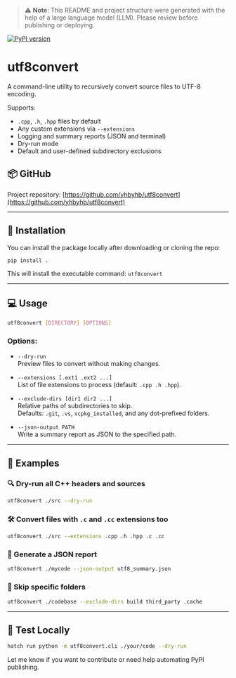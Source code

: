 > ⚠️ **Note**: This README and project structure were generated with the help of a large language model (LLM). Please review before publishing or deploying.

[![PyPI version](https://img.shields.io/pypi/v/utf8convert.svg)](https://pypi.org/project/utf8convert/)

# utf8convert

A command-line utility to recursively convert source files to UTF-8 encoding.

Supports:
- `.cpp`, `.h`, `.hpp` files by default
- Any custom extensions via `--extensions`
- Logging and summary reports (JSON and terminal)
- Dry-run mode
- Default and user-defined subdirectory exclusions

## 📦 GitHub

Project repository: [https://github.com/yhbyhb/utf8convert](https://github.com/yhbyhb/utf8convert)

---

## 🚀 Installation

You can install the package locally after downloading or cloning the repo:

```bash
pip install .
```

This will install the executable command: `utf8convert`

---

## 💻 Usage

```bash
utf8convert [DIRECTORY] [OPTIONS]
```

### Options:

- `--dry-run`  
  Preview files to convert without making changes.

- `--extensions [.ext1 .ext2 ...]`  
  List of file extensions to process (default: `.cpp .h .hpp`).

- `--exclude-dirs [dir1 dir2 ...]`  
  Relative paths of subdirectories to skip.  
  Defaults: `.git`, `.vs`, `vcpkg_installed`, and any dot-prefixed folders.

- `--json-output PATH`  
  Write a summary report as JSON to the specified path.

---

## 📌 Examples

### 🔍 Dry-run all C++ headers and sources
```bash
utf8convert ./src --dry-run
```

### 🛠 Convert files with `.c` and `.cc` extensions too
```bash
utf8convert ./src --extensions .cpp .h .hpp .c .cc
```

### 🧾 Generate a JSON report
```bash
utf8convert ./mycode --json-output utf8_summary.json
```

### 🚫 Skip specific folders
```bash
utf8convert ./codebase --exclude-dirs build third_party .cache
```

---

## 🧪 Test Locally

```bash
hatch run python -m utf8convert.cli ./your/code --dry-run
```

Let me know if you want to contribute or need help automating PyPI publishing.
